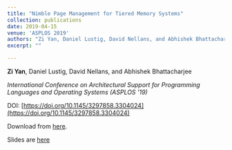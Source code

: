 ```yaml
---
title: "Nimble Page Management for Tiered Memory Systems"
collection: publications
date: 2019-04-15
venue: 'ASPLOS 2019'
authors: "Zi Yan, Daniel Lustig, David Nellans, and Abhishek Bhattacharjee"
excerpt: ""

---
```


**Zi Yan**, Daniel Lustig, David Nellans, and Abhishek Bhattacharjee

*International Conference on Architectural Support for Programming Languages and Operating Systems (ASPLOS '19)*

DOI: [https://doi.org/10.1145/3297858.3304024](https://doi.org/10.1145/3297858.3304024)

Download from [here](https://dl.acm.org/citation.cfm?id=3304024).

Slides are [here](/files/nimble_page_management_asplos2019.pptx)
